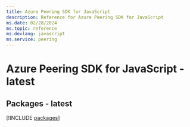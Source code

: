 ```yaml
---
title: Azure Peering SDK for JavaScript
description: Reference for Azure Peering SDK for JavaScript
ms.date: 02/28/2024
ms.topic: reference
ms.devlang: javascript
ms.service: peering
---
```

# Azure Peering SDK for JavaScript - latest
## Packages - latest
[!INCLUDE [packages](peering-index.md)]